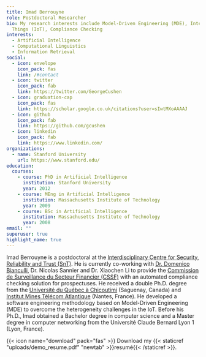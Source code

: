```yaml
---
title: Imad Berrouyne
role: Postdoctoral Researcher
bio: My research interests include Model-Driven Engineering (MDE), Internet of
  Things (IoT), Compliance Checking
interests:
  - Artificial Intelligence
  - Computational Linguistics
  - Information Retrieval
social:
  - icon: envelope
    icon_pack: fas
    link: /#contact
  - icon: twitter
    icon_pack: fab
    link: https://twitter.com/GeorgeCushen
  - icon: graduation-cap
    icon_pack: fas
    link: https://scholar.google.co.uk/citations?user=sIwtMXoAAAAJ
  - icon: github
    icon_pack: fab
    link: https://github.com/gcushen
  - icon: linkedin
    icon_pack: fab
    link: https://www.linkedin.com/
organizations:
  - name: Stanford University
    url: https://www.stanford.edu/
education:
  courses:
    - course: PhD in Artificial Intelligence
      institution: Stanford University
      year: 2012
    - course: MEng in Artificial Intelligence
      institution: Massachusetts Institute of Technology
      year: 2009
    - course: BSc in Artificial Intelligence
      institution: Massachusetts Institute of Technology
      year: 2008
email: ""
superuser: true
highlight_name: true
---
```

Imad Berrouyne is a postdoctoral at the [](https://wwwen.uni.lu/research/focus_areas/interdisciplinary_centre_for_security_reliability_and_trust_snt)[Interdisciplinary Centre for Security, Reliability and Trust (SnT)](https://wwwen.uni.lu/snt). He is currently co-working with [Dr. Domenico Bianculli](https://people.svv.lu/bianculli/), Dr. Nicolas Sannier and Dr. Xiaochen Li to provide the [Commission de Surveillance du Secteur Financier (CSSF)](https://www.cssf.lu/) with an automated compliance checking solution for prospectuses. He received a double Ph.D. degree from the [Université du Québec à Chicoutimi](https://uqac.ca/) (Saguenay, Canada) and [Institut Mines Télécom Atlantique](https://www.imt-atlantique.fr/) (Nantes, France). He developed a software engineering methodology based on Model-Driven Engineering (MDE) to overcome the heterogeneity challenges in the IoT. Before his Ph.D., Imad obtained a Bachelor degree in computer science and a Master degree in computer networking from the Université Claude Bernard Lyon 1 (Lyon, France).

{{< icon name="download" pack="fas" >}} Download my {{< staticref "uploads/demo_resume.pdf" "newtab" >}}resumé{{< /staticref >}}.